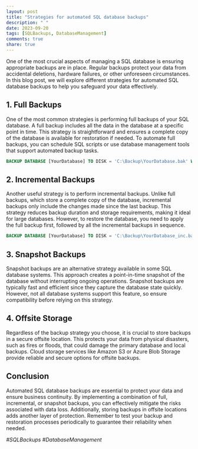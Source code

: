 ```yaml
---
layout: post
title: "Strategies for automated SQL database backups"
description: " "
date: 2023-09-20
tags: [SQLBackups, DatabaseManagement]
comments: true
share: true
---
```


One of the most crucial aspects of managing a SQL database is ensuring appropriate backups are in place. Regular backups protect your data from accidental deletions, hardware failures, or other unforeseen circumstances. In this blog post, we will explore different strategies for automated SQL database backups to help you safeguard your data effectively.

## 1. Full Backups

One of the most common strategies is performing full backups of your SQL database. A full backup includes all the data in the database at a specific point in time. This strategy is straightforward and ensures a complete copy of the database is available for restoration if needed. To automate full backups, you can schedule SQL scripts or use database management tools that support automated backup tasks.

```sql
BACKUP DATABASE [YourDatabase] TO DISK = 'C:\Backup\YourDatabase.bak' WITH INIT;
```

## 2. Incremental Backups

Another useful strategy is to perform incremental backups. Unlike full backups, which store a complete copy of the database, incremental backups only include the changes made since the last backup. This strategy reduces backup duration and storage requirements, making it ideal for large databases. However, to restore the database, you need to apply the full backup first, followed by all the incremental backups in sequence.

```sql
BACKUP DATABASE [YourDatabase] TO DISK = 'C:\Backup\YourDatabase_inc.bak' WITH DIFFERENTIAL;
```

## 3. Snapshot Backups

Snapshot backups are an alternative strategy available in some SQL database systems. This approach creates a point-in-time snapshot of the database without interrupting ongoing operations. Snapshot backups are typically fast and efficient since they capture the database state quickly. However, not all database systems support this feature, so ensure compatibility before relying on this strategy.

## 4. Offsite Storage

Regardless of the backup strategy you choose, it is crucial to store backups in a secure offsite location. This protects your data from physical disasters, such as fires or floods, that could damage the primary database and local backups. Cloud storage services like Amazon S3 or Azure Blob Storage provide reliable and secure options for offsite backups.

## Conclusion

Automated SQL database backups are essential to protect your data and ensure business continuity. By implementing a combination of full, incremental, or snapshot backups, you can effectively mitigate the risks associated with data loss. Additionally, storing backups in offsite locations adds another layer of protection. Remember to test your backup and restoration processes periodically to guarantee their reliability when needed.

*#SQLBackups #DatabaseManagement*